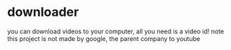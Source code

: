 # downloader
you can download videos to your computer, all you need is a video id!
 note this project is not made by google, the parent company to youtube
